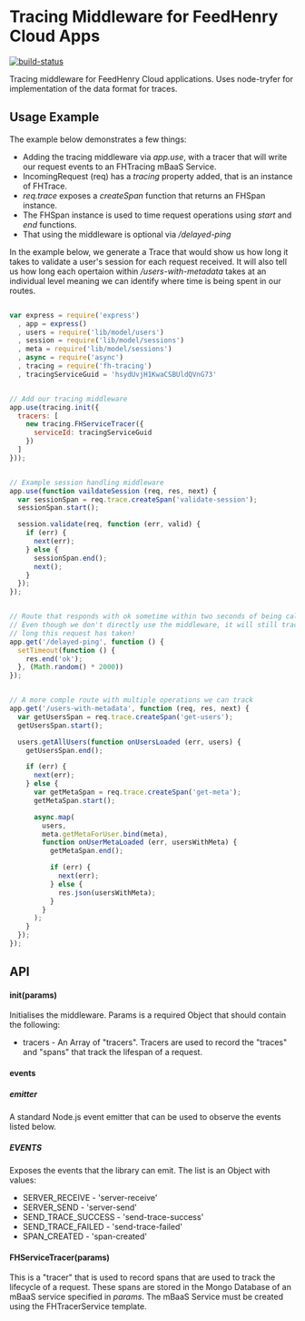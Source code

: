 Tracing Middleware for FeedHenry Cloud Apps
===========================================

[![build-status](https://travis-ci.org/evanshortiss/fh-tracing-middleware.svg?branch=master)
](https://travis-ci.org/evanshortiss/fh-tracing-middleware)

Tracing middleware for FeedHenry Cloud applications. Uses node-tryfer for 
implementation of the data format for traces.

## Usage Example
The example below demonstrates a few things:

* Adding the tracing middleware via _app.use_, with a tracer that will write 
  our request events to an FHTracing mBaaS Service.
* IncomingRequest (req) has a _tracing_ property added, that is an instance 
  of FHTrace.
* _req.trace_ exposes a _createSpan_ function that returns an FHSpan instance.
* The FHSpan instance is used to time request operations using _start_ and 
  _end_ functions.
* That using the middleware is optional via _/delayed-ping_

In the example below, we generate a Trace that would show us how long it takes 
to validate a user's session for each request received. It will also tell us 
how long each opertaion within _/users-with-metadata_ takes at an individual 
level meaning we can identify where time is being spent in our routes.

```javascript

var express = require('express')
  , app = express()
  , users = require('lib/model/users')
  , session = require('lib/model/sessions')
  , meta = require('lib/model/sessions')
  , async = require('async')
  , tracing = require('fh-tracing')
  , tracingServiceGuid = 'hsydUvjH1KwaCSBUldQVnG73'


// Add our tracing middleware
app.use(tracing.init({
  tracers: [
    new tracing.FHServiceTracer({
      serviceId: tracingServiceGuid
    })
  ]
}));


// Example session handling middleware
app.use(function vaildateSession (req, res, next) {
  var sessionSpan = req.trace.createSpan('validate-session');
  sessionSpan.start();

  session.validate(req, function (err, valid) {
    if (err) {
      next(err);
    } else {
      sessionSpan.end();
      next();
    }
  });
});


// Route that responds with ok sometime within two seconds of being called
// Even though we don't directly use the middleware, it will still track how 
// long this request has taken!
app.get('/delayed-ping', function () {
  setTimeout(function () {
    res.end('ok');
  }, (Math.random() * 2000))
});


// A more comple route with multiple operations we can track
app.get('/users-with-metadata', function (req, res, next) {
  var getUsersSpan = req.trace.createSpan('get-users');
  getUsersSpan.start();

  users.getAllUsers(function onUsersLoaded (err, users) {
    getUsersSpan.end();

    if (err) {
      next(err);
    } else {
      var getMetaSpan = req.trace.createSpan('get-meta');
      getMetaSpan.start();

      async.map(
        users,
        meta.getMetaForUser.bind(meta),
        function onUserMetaLoaded (err, usersWithMeta) {
          getMetaSpan.end();

          if (err) {
            next(err);
          } else {
            res.json(usersWithMeta);
          }
        }
      );
    }
  });
});

```


## API

#### init(params)
Initialises the middleware. Params is a required Object that should contain the 
following:

* tracers - An Array of "tracers". Tracers are used to record the "traces" and 
"spans" that track the lifespan of a request.

#### events

##### emitter
A standard Node.js event emitter that can be used to observe the events listed 
below.

##### EVENTS
Exposes the events that the library can emit. The list is an Object with values:

* SERVER_RECEIVE - 'server-receive'
* SERVER_SEND - 'server-send'
* SEND_TRACE_SUCCESS - 'send-trace-success'
* SEND_TRACE_FAILED - 'send-trace-failed'
* SPAN_CREATED - 'span-created'

#### FHServiceTracer(params)
This is a "tracer" that is used to record spans that are used to track the 
lifecycle of a request. These spans are stored in the Mongo Database of an mBaaS
service specified in _params_. The mBaaS Service must be created using the 
FHTracerService template.

